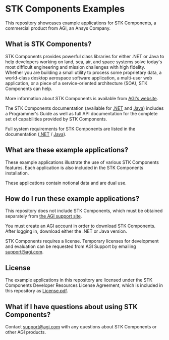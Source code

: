 # STK Components Examples

This repository showcases example applications for STK Components, a commercial product from AGI, an Ansys Company.

## What is STK Components?

STK Components provides powerful class libraries for either .NET or Java to help developers working on land, sea, air, and space systems solve today's most difficult engineering and mission challenges with high fidelity. Whether you are building a small utility to process some proprietary data, a world-class desktop aerospace software application, a multi-user web application, or a piece of a service-oriented architecture (SOA), STK Components can help.

More information about STK Components is available from [AGI's website](https://www.agi.com).

The STK Components documentation (available for [.NET](http://help.agi.com/AGIComponents/html/Welcome.htm) and [Java](http://help.agi.com/AGIComponentsJava/html/Welcome.htm)) includes a Programmer's Guide as well as full API documentation for the complete set of capabilities provided by STK Components.

Full system requirements for STK Components are listed in the documentation ([.NET](http://help.agi.com/AGIComponents/html/SystemRequirements.htm) / [Java](http://help.agi.com/AGIComponentsJava/html/SystemRequirements.htm)).

## What are these example applications?

These example applications illustrate the use of various STK Components features. Each application is also included in the STK Components installation.

These applications contain notional data and are dual use.

## How do I run these example applications?

This repository does not include STK Components, which must be obtained separately from [the AGI support site](https://support.agi.com/downloads/?t=3).

You must create an AGI account in order to download STK Components. After logging in, download either the .NET or Java version.

STK Components requires a license. Temporary licenses for development and evaluation can be requested from AGI Support by emailing [support@agi.com](support@agi.com).

## License

The example applications in this repository are licensed under the STK Components Developer Resources License Agreement, which is included in this repository as [License.pdf](License.pdf).

## What if I have questions about using STK Components?

Contact [support@agi.com](support@agi.com) with any questions about STK Components or other AGI products.

